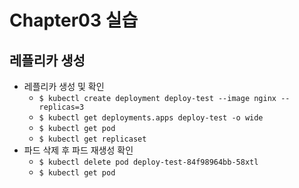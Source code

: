 # Chapter03 실습

## 레플리카 생성
* 레플리카 생성 및 확인
  * `$ kubectl create deployment deploy-test --image nginx --replicas=3`
  * `$ kubectl get deployments.apps deploy-test -o wide`
  * `$ kubectl get pod`
  * `$ kubectl get replicaset`
* 파드 삭제 후 파드 재생성 확인
  * `$ kubectl delete pod deploy-test-84f98964bb-58xtl`
  * `$ kubectl get pod`